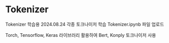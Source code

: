 # Tokenizer
Tokenizer 학습용
2024.08.24 각종 토크나이저 학습 Tokenizer.ipynb 파일 업로드

Torch, Tensorflow, Keras 라이브러리 활용하여 Bert, Konply 토크나이저 사용
